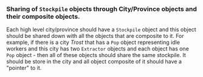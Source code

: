 ### Sharing of `Stockpile` objects through City/Province objects and their composite objects.

Each high level city/province should have a `Stockpile` object and this object should be shared down with all the objects that are composite to it. For example, if there is a city _Trost_ that has a `Pop` object representing idle workers and this city has two `Extractor` objects and each object has one `Pop` object - then all of these objects should share the same stockpile. It should be store in the city and all object composite of it should have a "pointer" to it.

